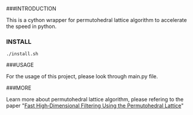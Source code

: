 ###INTRODUCTION

This is a cython wrapper for permutohedral lattice algorithm to accelerate the speed in python.

### INSTALL

`./install.sh`

###USAGE

For the usage of this project, please look through main.py file.

###MORE

Learn more about permutohedral lattice algorithm, please refering to the paper "[Fast High‐Dimensional Filtering Using the Permutohedral Lattice](https://scholar.google.com/scholar?hl=en&as_sdt=0%2C21&q=Fast+High%E2%80%90Dimensional+Filtering+Using+the+Permutohedral+Lattice&btnG=)"



